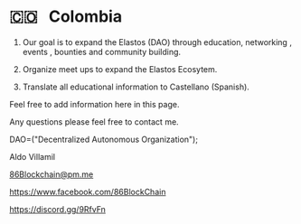 # 🇨🇴 &nbsp; Colombia

1. Our goal is to expand the Elastos (DAO)  through education, networking , events , bounties and community building.

2. Organize meet ups to expand the Elastos Ecosytem.

3. Translate all educational information to Castellano (Spanish).


Feel free to add information here in this page.

Any questions please feel free to contact me.

DAO=("Decentralized Autonomous Organization");

Aldo Villamil

86Blockchain@pm.me

https://www.facebook.com/86BlockChain

https://discord.gg/9RfvFn
